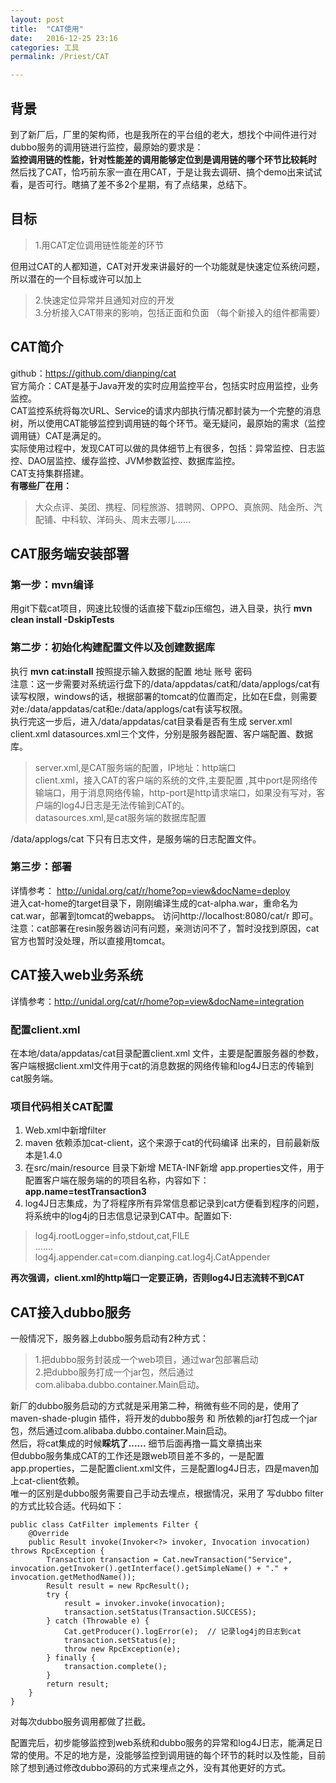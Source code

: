 ```yaml
---
layout: post  
title:  "CAT使用"  
date:   2016-12-25 23:16  
categories: 工具  
permalink: /Priest/CAT

---
```





## 背景
到了新厂后，厂里的架构师，也是我所在的平台组的老大，想找个中间件进行对dubbo服务的调用链进行监控，最原始的要求是：  
**监控调用链的性能，针对性能差的调用能够定位到是调用链的哪个环节比较耗时**   
然后找了CAT，恰巧前东家一直在用CAT，于是让我去调研、搞个demo出来试试看，是否可行。瞎搞了差不多2个星期，有了点结果，总结下。  
## 目标
> 1.用CAT定位调用链性能差的环节   

但用过CAT的人都知道，CAT对开发来讲最好的一个功能就是快速定位系统问题，所以潜在的一个目标或许可以加上

> 2.快速定位异常并且通知对应的开发  
> 3.分析接入CAT带来的影响，包括正面和负面 （每个新接入的组件都需要）  

## CAT简介
github：https://github.com/dianping/cat  
官方简介：CAT是基于Java开发的实时应用监控平台，包括实时应用监控，业务监控。  
CAT监控系统将每次URL、Service的请求内部执行情况都封装为一个完整的消息树，所以使用CAT能够监控到调用链的每个环节。毫无疑问，最原始的需求（监控调用链）CAT是满足的。  
实际使用过程中，发现CAT可以做的具体细节上有很多，包括：异常监控、日志监控、DAO层监控、缓存监控、JVM参数监控、数据库监控。   
CAT支持集群搭建。   
**有哪些厂在用：**   

> 大众点评、美团、携程、同程旅游、猎聘网、OPPO、真旅网、陆金所、汽配铺、中科软、洋码头、周末去哪儿......  

## CAT服务端安装部署   

### 第一步：mvn编译  
用git下载cat项目，网速比较慢的话直接下载zip压缩包，进入目录，执行 **mvn clean install -DskipTests**   

### 第二步：初始化构建配置文件以及创建数据库    
执行 **mvn cat:install** 按照提示输入数据的配置 地址 账号 密码  
注意：这一步需要对系统运行盘下的/data/appdatas/cat和/data/applogs/cat有读写权限，windows的话，根据部署的tomcat的位置而定，比如在E盘，则需要对e:/data/appdatas/cat和e:/data/applogs/cat有读写权限。  
执行完这一步后，进入/data/appdatas/cat目录看是否有生成 server.xml client.xml  datasources.xml三个文件，分别是服务器配置、客户端配置、数据库。  

> server.xml,是CAT服务端的配置，<remote-servers>IP地址：http端口</remote-servers>  
> client.xml，接入CAT的客户端的系统的文件,主要配置 <server ip="XXXX" port="YY" http-port="ZZ" /> ,其中port是网络传输端口，用于消息网络传输，http-port是http请求端口，如果没有写对，客户端的log4J日志是无法传输到CAT的。  
> datasources.xml,是cat服务端的数据库配置   

/data/applogs/cat 下只有日志文件，是服务端的日志配置文件。  

### 第三步：部署  
详情参考： http://unidal.org/cat/r/home?op=view&docName=deploy  
进入cat-home的target目录下，刚刚编译生成的cat-alpha.war，重命名为cat.war，部署到tomcat的webapps。 访问http://localhost:8080/cat/r 即可。  
注意：cat部署在resin服务器访问有问题，亲测访问不了，暂时没找到原因，cat官方也暂时没处理，所以直接用tomcat。  
## CAT接入web业务系统
详情参考：http://unidal.org/cat/r/home?op=view&docName=integration  

### 配置client.xml
在本地/data/appdatas/cat目录配置client.xml 文件，主要是配置服务器的参数<server ip="XXXX" port="YY" http-port="ZZ" />，客户端根据client.xml文件用于cat的消息数据的网络传输和log4J日志的传输到cat服务端。  

### 项目代码相关CAT配置  
1. Web.xml中新增filter  
2. maven 依赖添加cat-client，这个来源于cat的代码编译 出来的，目前最新版本是1.4.0  
3. 在src/main/resource 目录下新增 META-INF新增 app.properties文件，用于配置客户端在服务端的的项目名称，内容如下：**app.name=testTransaction3**  
4. log4J日志集成，为了将程序所有异常信息都记录到cat方便看到程序的问题，将系统中的log4j的日志信息记录到CAT中。配置如下:    

> log4j.rootLogger=info,stdout,cat,FILE    
> .......  
> log4j.appender.cat=com.dianping.cat.log4j.CatAppender   

**再次强调，client.xml的http端口一定要正确，否则log4J日志流转不到CAT**

## CAT接入dubbo服务  
一般情况下，服务器上dubbo服务启动有2种方式：
> 1.把dubbo服务封装成一个web项目，通过war包部署启动  
> 2.把dubbo服务打成一个jar包，然后通过com.alibaba.dubbo.container.Main启动。  

新厂的dubbo服务启动的方式就是采用第二种，稍微有些不同的是，使用了maven-shade-plugin 插件，将开发的dubbo服务 和 所依赖的jar打包成一个jar包，然后通过com.alibaba.dubbo.container.Main启动。  
然后，将cat集成的时候**睬坑了......** 细节后面再撸一篇文章搞出来  
但dubbo服务集成CAT的工作还是跟web项目差不多的，一是配置app.properties，二是配置client.xml文件，三是配置log4J日志，四是maven加上cat-client依赖。  
唯一的区别是dubbo服务需要自己手动去埋点，根据情况，采用了 写dubbo filter的方式比较合适。代码如下：  

```
public class CatFilter implements Filter {
    @Override
    public Result invoke(Invoker<?> invoker, Invocation invocation) throws RpcException {
        Transaction transaction = Cat.newTransaction("Service", invocation.getInvoker().getInterface().getSimpleName() + "." + invocation.getMethodName());
        Result result = new RpcResult();
        try {
            result = invoker.invoke(invocation);
            transaction.setStatus(Transaction.SUCCESS);
        } catch (Throwable e) {
            Cat.getProducer().logError(e);  // 记录log4j的日志到cat
            transaction.setStatus(e);
            throw new RpcException(e);
        } finally {
            transaction.complete();
        }
        return result;
    }
}
```
对每次dubbo服务调用都做了拦截。  

配置完后，初步能够监控到web系统和dubbo服务的异常和log4J日志，能满足日常的使用。不足的地方是，没能够监控到调用链的每个环节的耗时以及性能，目前除了想到通过修改dubbo源码的方式来埋点之外，没有其他更好的方式。  
